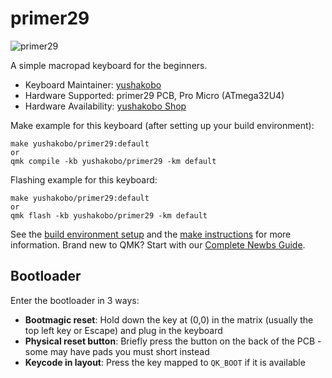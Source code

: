 # primer29

![primer29](https://i.imgur.com/EhQxZ4R.jpeg)

A simple macropad keyboard for the beginners.

* Keyboard Maintainer: [yushakobo](https://github.com/yushakobo)
* Hardware Supported: primer29 PCB, Pro Micro (ATmega32U4)
* Hardware Availability: [yushakobo Shop](https://yushakobo.jp/shop/primer29/)

Make example for this keyboard (after setting up your build environment):

    make yushakobo/primer29:default
    or
    qmk compile -kb yushakobo/primer29 -km default

Flashing example for this keyboard:

    make yushakobo/primer29:default
    or
    qmk flash -kb yushakobo/primer29 -km default 

See the [build environment setup](https://docs.qmk.fm/#/getting_started_build_tools) and the [make instructions](https://docs.qmk.fm/#/getting_started_make_guide) for more information. Brand new to QMK? Start with our [Complete Newbs Guide](https://docs.qmk.fm/#/newbs).

## Bootloader

Enter the bootloader in 3 ways:

* **Bootmagic reset**: Hold down the key at (0,0) in the matrix (usually the top left key or Escape) and plug in the keyboard
* **Physical reset button**: Briefly press the button on the back of the PCB - some may have pads you must short instead
* **Keycode in layout**: Press the key mapped to `QK_BOOT` if it is available
